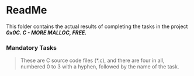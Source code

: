 # ReadMe

This folder contains the actual results of completing the tasks in the project ___0x0C. C - MORE MALLOC, FREE.___

### Mandatory Tasks
> These are C source code files (*.c), and there are four in all, numbered 0 to 3 with a hyphen, followed by the name of the task.
